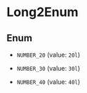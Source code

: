 

# Long2Enum

## Enum


* `NUMBER_20` (value: `20l`)

* `NUMBER_30` (value: `30l`)

* `NUMBER_40` (value: `40l`)



